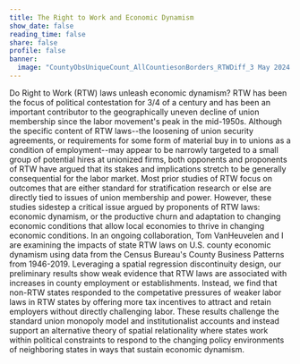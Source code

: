 ```yaml
---
title: The Right to Work and Economic Dynamism
show_date: false
reading_time: false
share: false
profile: false
banner:
  image: "CountyObsUniqueCount_AllCountiesonBorders_RTWDiff_3 May 2024.png"
---
```

Do Right to Work (RTW) laws unleash economic dynamism? RTW has been the focus of political contestation for 3/4 of a century and has been an important contributor to the geographically uneven decline of union membership since the labor movement's peak in the mid-1950s. Although the specific content of RTW laws--the loosening of union security agreements, or requirements for some form of material buy in to unions as a condition of employment--may appear to be narrowly targeted to a small group of potential hires at unionized firms, both opponents and proponents of RTW have argued that its stakes and implications stretch to be generally consequential for the labor market. Most prior studies of RTW focus on outcomes that are either standard for stratification research or else are directly tied to issues of union membership and power. However, these studies sidestep a critical issue argued by proponents of RTW laws: economic dynamism, or the productive churn and adaptation to changing economic conditions that allow local economies to thrive in changing economic conditions. In an ongoing collaboration, Tom VanHeuvelen and I are examining the impacts of state RTW laws on U.S. county economic dynamism using data from the Census Bureau's County Business Patterns from 1946-2019. Leveraging a spatial regression discontinuity design, our preliminary results show weak evidence that RTW laws are associated with increases in county employment or establishments. Instead, we find that non-RTW states responded to the competative pressures of weaker labor laws in RTW states by offering more tax incentives to attract and retain employers without directly challenging labor. These results challenge the standard union monopoly model and institutionalist accounts and instead support an alternative theory of spatial relationality where states work within political constraints to respond to the changing policy environments of neighboring states in ways that sustain economic dynamism.
